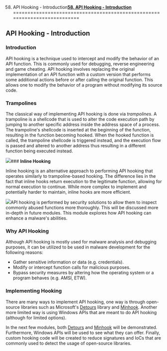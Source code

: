 58. API Hooking - Introduction[**58. API Hooking - Introduction**](https://maldevacademy.com/modules/58)
==========================================================================

**API Hooking - Introduction**
------------------------------

### **Introduction**

API hooking is a technique used to intercept and modify the behavior of an API function. This is commonly used for debugging, reverse engineering and game cheating. API hooking involves replacing the original implementation of an API function with a custom version that performs some additional actions before or after calling the original function. This allows one to modify the behavior of a program without modifying its source code.

### **Trampolines**

The classical way of implementing API hooking is done via *trampolines*. A trampoline is a shellcode that is used to alter the code execution path by jumping to another specific address inside the address space of a process. The trampoline's shellcode is inserted at the beginning of the function, resulting in the function becoming hooked. When the hooked function is called, the trampoline shellcode is triggered instead, and the execution flow is passed and altered to another address thus resulting in a different function being executed instead.

[![](58%20API%20Hooking%20-%20Introduction%20b43ef4c2f27a4891a09b1ca65a4522fe/hooking-intro-115247938-09b2e089-3a64-443f-86b1-e147acfe8cdc.png)](58%20API%20Hooking%20-%20Introduction%20b43ef4c2f27a4891a09b1ca65a4522fe/hooking-intro-115247938-09b2e089-3a64-443f-86b1-e147acfe8cdc.png)### **Inline Hooking**

Inline hooking is an alternative approach to performing API hooking that operates similarly to trampoline-based hooking. The difference lies in the fact that inline hooks return execution to the legitimate function, allowing for normal execution to continue. While more complex to implement and potentially harder to maintain, inline hooks are more efficient.

[![](58%20API%20Hooking%20-%20Introduction%20b43ef4c2f27a4891a09b1ca65a4522fe/hooking-intro-215247209-ce8c97aa-3d6f-488e-893c-aea9230f6afa.png)](58%20API%20Hooking%20-%20Introduction%20b43ef4c2f27a4891a09b1ca65a4522fe/hooking-intro-215247209-ce8c97aa-3d6f-488e-893c-aea9230f6afa.png)API hooking is performed by security solutions to allow them to inspect commonly abused functions more thoroughly. This will be discussed more in-depth in future modules. This module explores how API hooking can enhance a malware's abilities.

### **Why API Hooking**

Although API hooking is mostly used for malware analysis and debugging purposes, it can be utilized to be used in malware development for the following reasons:

* Gather sensitive information or data (e.g. credentials).
* Modify or intercept function calls for malicious purposes.
* Bypass security measures by altering how the operating system or a program behaves (e.g. AMSI, ETW).

### **Implementing Hooking**

There are many ways to implement API hooking, one way is through open-source libraries such as Microsoft's [Detours](https://github.com/microsoft/Detours) library and [Minhook](https://github.com/TsudaKageyu/minhook). Another more limited way is using Windows APIs that are meant to do API hooking (although for limited options).

In the next few modules, both [Detours](https://github.com/microsoft/Detours) and [Minhook](https://github.com/TsudaKageyu/minhook) will be demonstrated. Furthermore, Windows APIs will be used to see what they can offer. Finally, custom hooking code will be created to reduce signatures and IoCs that are commonly used to detect the usage of open-source libraries.

